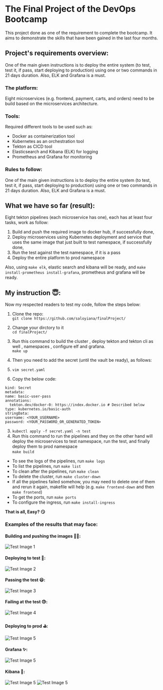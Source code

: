 # The Final Project of the DevOps Bootcamp

This project done as one of the requirement to complete the bootcamp. It aims to demonstrate the skills that have been gained in the last four months.

## Project's requirements overview:   
One of the main given instructions is to deploy the entire system (to test, test it, if pass, start deploying to production) using one or two commands in 21 days duration. Also, ELK and Grafana is a must.  

### The platform:
Eight microservices (e.g. frontend, payment, carts, and orders) need to be build based on the microservices architecture.  

### Tools:
Required different tools to be used such as:  
* Docker as containerization tool  
* Kubernetes as an orchestration tool  
* Tekton as CICD tool  
* Elasticsearch and Kibana (ELK) for logging 
* Prometheus and Grafana for monitoring  

### Rules to follow:   
One of the main given instructions is to deploy the entire system (to test, test it, if pass, start deploying to production) using one or two commands in 21 days duration. Also, ELK and Grafana is a must.  


## What we have so far (result): 
Eight tekton pipelines (each microservice has one), each has at least four tasks,  work as follow:  
1. Build and push the required image to docker hub, if successfully done, 
2. Deploy microservices using Kubernetes deployment and service that uses the same image that just built to test namespace, if successfully done,
3. Run the test against the test namespace, if it is a pass 
4. Deploy the entire platform to prod namespace  

Also, using `make elk`, elastic search and kibana will be ready, and `make install-prometheus install-grafana`, prometheus and grafana will be ready.

## My instruction :innocent::

Now my respected readers to test my code, follow the steps below:

1. Clone the repo:   
`git clone https://github.com/saloyiana/finalProject/`  
2. Change your dirctory to it   
`cd finalProject/`     
3. Run this command to build the cluster , deploy tekton and tekton cli as well , namespaces , configure elf and grafana.   
`make up`   

4. Then you need to add the secret (until the vault be ready), as follows:
  1. `vim secret.yaml`  
  2. Copy the below code:
  ``` apiVersion: v1
kind: Secret
metadata:
  name: basic-user-pass
  annotations:
    tekton.dev/docker-0: https://index.docker.io # Described below
type: kubernetes.io/basic-auth
stringData:
  username: <YOUR_USERNAME>
  password: <YOUR_PASSWORD_OR_GENERATED_TOKEN>
```
  3. `kubectl apply -f secret.yaml -n test`
5. Run this command to run the pipelines and they on the other hand will deploy the microservices to test namespace, run the test, and finally deploy them to prod namespace   
`make build`  

* To see the logs of the pipelines, run `make logs`
* To list the pipelines, run `make list`
* To clean after the pipelines, run  `make clean`
* To delete the cluster, run 
 `make cluster-down`
* If all the pipelines failed somehow, you may need to delete one of them and rerun it again, makefile will help (e.g. `make frontend-down` and then `make frontend`)   
* To get the ports, run `make ports` 
* To configure the ingress, run `make install-ingress`

**That is all, Easy? :smirk:**

### Examples of the results that may face: 

#### Building and pushing the images :woman_juggling::
![Test Image 1](image/step-1.png)

#### Deploying to test :fist_left::
![Test Image 2](image/step-2.png)

#### Passing the test :smiley::
![Test Image 3](image/step-3-pass.png)

#### Failing at the test :sweat::
![Test Image 4](image/step-3-fail.png)

#### Deploying to prod :golf::
![Test Image 5](image/step-4.png)

#### Grafana :sparkles::
![Test Image 5](image/garfana.png)

#### Kibana :page_with_curl::

![Test Image 5](image/kibana-one-of-the-microservices.png)
![Test Image 5](image/kibana-otherOne.png)

